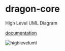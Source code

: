 # dragon-core

High Level UML Diagram

[documentation](https://egehantolunay.atlassian.net/l/cp/ioX1fhNi)

![highleveluml](https://user-images.githubusercontent.com/52652529/224702615-f3c8eefb-d436-4907-9a8c-8c47cd204e5b.png)
